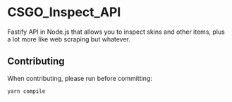 # CSGO_Inspect_API
Fastify API in Node.js that allows you to inspect skins and other items, plus a lot more like web scraping but whatever.
## Contributing
When contributing, please run before committing:
```sh
yarn compile
```
